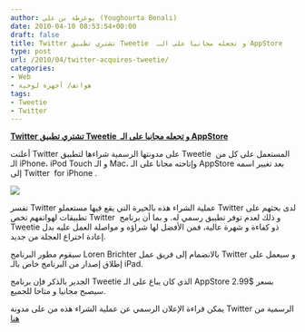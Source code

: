 ```yaml
---
author: يوغرطة بن علي (Youghourta Benali)
date: 2010-04-10 08:53:54+00:00
draft: false
title: Twitter تشتري تطبيق Tweetie  و تجعله مجانيا على الـ AppStore
type: post
url: /2010/04/twitter-acquires-tweetie/
categories:
- Web
- هواتف/ أجهزة لوحية
tags:
- Tweetie
- Twitter
---
```


[**Twitter تشتري تطبيق Tweetie  و تجعله مجانيا على الـ AppStore**](https://www.it-scoop.com/2010/04/twitter-acquires-tweetie/)


أعلنت Twitter على مدونتها الرسمية شراءها لتطبيق Tweetie  المستعمل على كل من الـ iPhone، iPod Touch و الـ Mac، وإتاحته مجانا على الـ AppStore بعد تغيير اسمه إلى Twitter  for iPhone‎ .

[![](https://www.it-scoop.com/wp-content/uploads/2010/04/Tweetie.png)
](https://www.it-scoop.com/2010/04/twitter-acquires-tweetie/)

تفسر Twitter عملية الشراء هذه بالحيرة التي يقع فيها مستعملو Twitter لدى بحثهم على تطبيقات لهواتفهم تخص Twitter  و ذلك لعدم توفر تطبيق رسمي له. و بما أن برنامج  Tweetie ذو كفاءة و شهرة عالية، فمن الأفضل لها شراؤه و مواصلة العمل عليه بدل إعادة اختراع العجلة من جديد.

سيقوم مطور البرنامج Loren Brichter بالانضمام إلى فريق عمل Twitter و سيعمل على إطلاق إصدار من البرنامج خاص بالـ iPad.

الجدير بالذكر فإن برنامج Tweetie الذي كان يباع على الـ AppStore بسعر $2.99 سيصبح مجانيا و متاحا للجميع.

يمكن قراءة الإعلان الرسمي عن عملية الشراء هذه من على مدونة Twitter الرسمية من [هنا](http://blog.twitter.com/2010/04/twitter-for-iphone.html)
